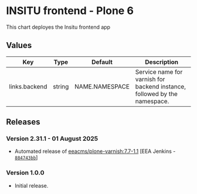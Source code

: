 # INSITU frontend - Plone 6

This chart deployes the Insitu frontend app 


## Values

| Key | Type | Default | Description |
|-----|------|---------|-------------|
| links.backend | string | NAME.NAMESPACE | Service name for varnish for backend instance, followed by the namespace. |

## Releases

### Version 2.31.1 - 01 August 2025
- Automated release of [eeacms/plone-varnish:7.7-1.1](https://github.com/eea/plone-varnish/releases) [EEA Jenkins - [`884743bb`](https://github.com/eea/helm-charts/commit/884743bb1b61b9c03420f5036f0164f870dcc438)]

### Version 1.0.0
- Initial release. 
